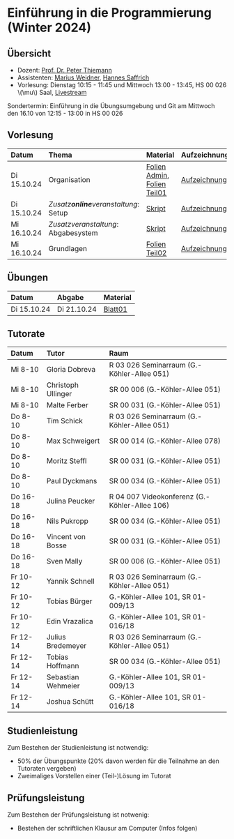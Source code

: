 # Einführung in die Programmierung (Winter 2024)

## Übersicht

- Dozent: [Prof. Dr. Peter Thiemann](/team/thiemann.md)
- Assistenten: [Marius Weidner](/team/weidner.md), [Hannes Saffrich](/team/saffrich.md)
- Vorlesung: Dienstag 10:15 - 11:45 und Mittwoch 13:00 - 13:45, HS 00 026 \\(\mu\\) Saal, [Livestream]() 

<div class="warning">
Sondertermin: Einführung in die Übungsumgebung und Git am Mittwoch den 16.10 von 12:15 - 13:00 in HS 00 026
</div>

## Vorlesung

| Datum | Thema | Material | Aufzeichnung 
|:-----|:-----|:-----|:-----|
| Di 15.10.24 | Organisation | [Folien Admin][lecture00-slides], [Folien Teil01][lecture00-slides1] | [Aufzeichnung/Livestream][lecture00-recording] |
| Di 15.10.24 | _Zusatz**online**veranstaltung_: Setup | [Skript][lecture01-script1] | [Aufzeichnung][lecture01-recording1] |
| Mi 16.10.24 | _Zusatzveranstaltung_: Abgabesystem | [Skript][lecture01-script2] | [Aufzeichnung][lecture01-recording2] |
| Mi 16.10.24 | Grundlagen | [Folien Teil02][lecture01-slides] | [Aufzeichnung/Livestream][lecture01-recording] |

[lecture00-slides]: /teaching/24ws/eidp/slides/infoI00.pdf
[lecture00-slides1]: /teaching/24ws/eidp/slides/infoI01.pdf
[lecture00-recording]: https://youtube.com/live/-nFgzzCVJrY?feature=share
[lecture01-script1]: eidp/setup.html
[lecture01-script2]: eidp/abgabesystem.html
[lecture01-recording1]: https://www.youtube.com/watch?v=j3-4dp5xSKk
[lecture01-recording2]: /teaching/24ws/eidp.html
[lecture01-slides]: /teaching/24ws/eidp/slides/infoI02.pdf
[lecture01-recording]: /teaching/24ws/eidp.html


## Übungen

| Datum | Abgabe | Material |
|:-----|:-----|:-----|
| Di 15.10.24 | Di 21.10.24 | [Blatt01][exercise01-pdf]

[exercise01-pdf]: /teaching/24ws/eidp/exercises/sheet01.pdf

## Tutorate

| Datum | Tutor | Raum |
|:-----|:-----|:-----|
| Mi 8-10 | Gloria Dobreva | R 03 026 Seminarraum (G.-Köhler-Allee 051) |
| Mi 8-10 | Christoph Ullinger | SR 00 006 (G.-Köhler-Allee 051) |
| Mi 8-10 | Malte Ferber | SR 00 031 (G.-Köhler-Allee 051) |
| Do 8-10 | Tim Schick |  R 03 026 Seminarraum (G.-Köhler-Allee 051) |
| Do 8-10 | Max Schweigert | SR 00 014 (G.-Köhler-Allee 078) |
| Do 8-10 | Moritz Steffl | SR 00 031 (G.-Köhler-Allee 051) |
| Do 8-10 | Paul Dyckmans | SR 00 034 (G.-Köhler-Allee 051) |
| Do 16-18 | Julina Peucker  | R 04 007 Videokonferenz (G.-Köhler-Allee 106) |
| Do 16-18 | Nils Pukropp | SR 00 034 (G.-Köhler-Allee 051) |
| Do 16-18 | Vincent von Bosse | SR 00 031 (G.-Köhler-Allee 051) |
| Do 16-18 | Sven Mally | SR 00 006 (G.-Köhler-Allee 051) |
| Fr 10-12 | Yannik Schnell | R 03 026 Seminarraum (G.-Köhler-Allee 051) |
| Fr 10-12 | Tobias Bürger | G.-Köhler-Allee 101, SR 01-009/13 |
| Fr 10-12 | Edin Vrazalica | G.-Köhler-Allee 101, SR 01-016/18 |
| Fr 12-14 | Julius Bredemeyer | R 03 026 Seminarraum (G.-Köhler-Allee 051) |
| Fr 12-14 | Tobias Hoffmann | SR 00 034 (G.-Köhler-Allee 051) |
| Fr 12-14 | Sebastian Wehmeier | G.-Köhler-Allee 101, SR 01-009/13 |
| Fr 12-14 | Joshua Schütt | G.-Köhler-Allee 101, SR 01-016/18 |
## Studienleistung

Zum Bestehen der Studienleistung ist notwendig:
- 50% der Übungspunkte (20% davon werden für die Teilnahme an den Tutoraten vergeben)
- Zweimaliges Vorstellen einer (Teil-)Lösung im Tutorat 

## Prüfungsleistung

Zum Bestehen der Prüfungsleistung ist notwenig:
- Bestehen der schriftlichen Klausur am Computer (Infos folgen)